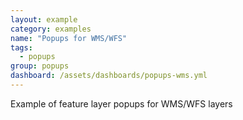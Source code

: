 ```yaml
---
layout: example
category: examples
name: "Popups for WMS/WFS"
tags:
  - popups
group: popups
dashboard: /assets/dashboards/popups-wms.yml
---
```


Example of feature layer popups for WMS/WFS layers
